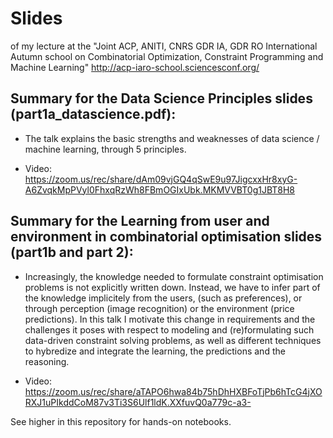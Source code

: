 # Slides
of my lecture at the "Joint ACP, ANITI, CNRS GDR IA, GDR RO International Autumn school on Combinatorial Optimization, Constraint Programming and Machine Learning"
http://acp-iaro-school.sciencesconf.org/

## Summary for the __Data Science Principles__ slides (part1a_datascience.pdf):

* The talk explains the basic strengths and weaknesses of data science / machine learning, through 5 principles.

* Video: https://zoom.us/rec/share/dAm09vjGQ4qSwE9u97JigcxxHr8xyG-A6ZvqkMpPVyl0FhxqRzWh8FBmOGIxUbk.MKMVVBT0g1JBT8H8

## Summary for the __Learning from user and environment in combinatorial optimisation__ slides (part1b and part 2):

* Increasingly, the knowledge needed to formulate constraint optimisation problems is not explicitly written down. Instead, we have to infer part of the knowledge implicitely from the users, (such as preferences), or through perception (image recognition) or the environment (price predictions). In this talk I motivate this change in requirements and the challenges it poses with respect to modeling and (re)formulating such data-driven constraint solving problems, as well as different techniques to hybredize and integrate the learning, the predictions and the reasoning.

* Video: https://zoom.us/rec/share/aTAPO6hwa84b75hDhHXBFoTjPb6hTcG4jXORXJ1uPIkddCoM87v3Ti3S6Ulf1ldK.XXfuvQ0a779c-a3-

See higher in this repository for hands-on notebooks.
